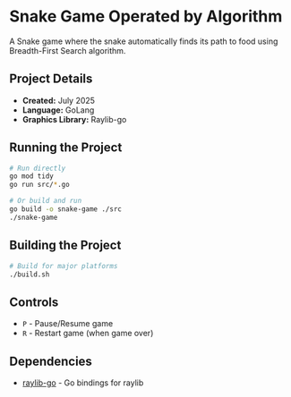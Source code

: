 # Snake Game Operated by Algorithm
A Snake game where the snake automatically finds its path to food using Breadth-First Search algorithm.

## Project Details
- **Created:** July 2025
- **Language:** GoLang
- **Graphics Library:** Raylib-go

## Running the Project
```bash
# Run directly
go mod tidy
go run src/*.go

# Or build and run
go build -o snake-game ./src
./snake-game
```

## Building the Project
```bash
# Build for major platforms
./build.sh
```
## Controls
- `P` - Pause/Resume game
- `R` - Restart game (when game over)

## Dependencies
- [raylib-go](https://github.com/gen2brain/raylib-go) - Go bindings for raylib